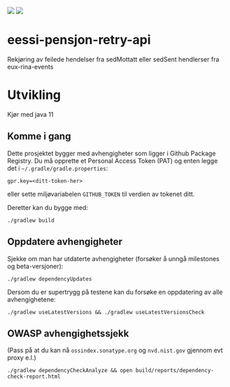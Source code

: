 ![](https://github.com/navikt/eessi-pensjon-retry-api/workflows/Bygg%20og%20deploy%20Q2/badge.svg)
![](https://github.com/navikt/eessi-pensjon-retry-api/workflows/Manuell%20deploy/badge.svg)

# eessi-pensjon-retry-api
Rekjøring av feilede hendelser fra sedMottatt eller sedSent hendlerser 
fra eux-rina-events

# Utvikling

Kjør med java 11

## Komme i gang

Dette prosjektet bygger med avhengigheter som ligger i Github Package Registry.
Du må opprette et Personal Access Token (PAT) og enten legge det i 
`~/.gradle/gradle.properties`:
```properties
gpr.key=<ditt-token-her>
```
eller sette miljøvariabelen `GITHUB_TOKEN` til verdien av tokenet ditt.

Deretter kan du bygge med:
```
./gradlew build
```

## Oppdatere avhengigheter

Sjekke om man har utdaterte avhengigheter (forsøker å unngå milestones og beta-versjoner):

```
./gradlew dependencyUpdates
```

Dersom du er supertrygg på testene kan du forsøke en oppdatering av alle avhengighetene:

```
./gradlew useLatestVersions && ./gradlew useLatestVersionsCheck
```

## OWASP avhengighetssjekk

(Pass på at du kan nå `ossindex.sonatype.org` og `nvd.nist.gov` gjennom evt proxy e.l.) 

```
./gradlew dependencyCheckAnalyze && open build/reports/dependency-check-report.html
```

